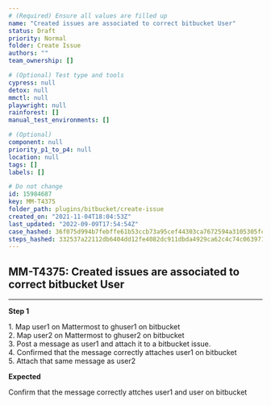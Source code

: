 ```yaml
---
# (Required) Ensure all values are filled up
name: "Created issues are associated to correct bitbucket User"
status: Draft
priority: Normal
folder: Create Issue
authors: ""
team_ownership: []

# (Optional) Test type and tools
cypress: null
detox: null
mmctl: null
playwright: null
rainforest: []
manual_test_environments: []

# (Optional)
component: null
priority_p1_to_p4: null
location: null
tags: []
labels: []

# Do not change
id: 15984687
key: MM-T4375
folder_path: plugins/bitbucket/create-issue
created_on: "2021-11-04T18:04:53Z"
last_updated: "2022-09-09T17:54:54Z"
case_hashed: 36f075d994b7febffe61b53ccb73a95cef44303ca7672594a3105305fc4f99e6767058cb9e7f31c920f6f00275b9eded
steps_hashed: 332537a22112db6404dd12fe4082dc911dbda4929ca62c4c74c0639717d50326dbacd199a24a731ea0efed43d1b98e9a
---
```


## MM-T4375: Created issues are associated to correct bitbucket User

---

**Step 1**

1\. Map user1 on Mattermost to ghuser1 on bitbucket\
2\. Map user2 on Mattermost to ghuser2 on bitbucket\
3\. Post a message as user1 and attach it to a bitbucket issue.\
4\. Confirmed that the message correctly attaches user1 on bitbucket\
5\. Attach that same message as user2

**Expected**

Confirm that the message correctly attches user1 and user on bitbucket
